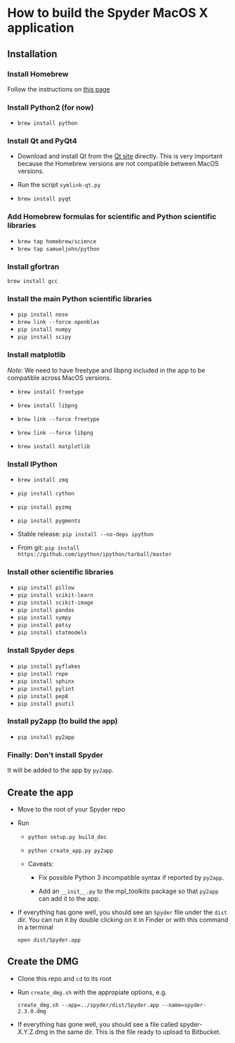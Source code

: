
# How to build the Spyder MacOS X application

## Installation

### Install Homebrew

Follow the instructions on [this
page](https://github.com/mxcl/homebrew/wiki/installation)

### Install Python2 (for now)

* `brew install python`

### Install Qt and PyQt4

* Download and install Qt from the [Qt
  site](http://qt-project.org/downloads) directly. This is very
  important because the Homebrew versions are not compatible between
  MacOS versions.

* Run the script `symlink-qt.py`

* `brew install pyqt`

### Add Homebrew formulas for scientific and Python scientific libraries

* `brew tap homebrew/science`
* `brew tap samueljohn/python`

### Install gfortran

`brew install gcc`

### Install the main Python scientific libraries

* `pip install nose`
* `brew link --force openblas`
* `pip install numpy`
* `pip install scipy`

### Install matplotlib

*Note*: We need to have freetype and libpng included in the app to be
compatible across MacOS versions.

* `brew install freetype`
* `brew install libpng`
* `brew link --force freetype`
* `brew link --force libpng`

* `brew install matplotlib`

### Install IPython

* `brew install zmq`
* `pip install cython`
* `pip install pyzmq`
* `pip install pygments`

* Stable release: `pip install --no-deps ipython`
* From git: `pip install https://github.com/ipython/ipython/tarball/master`

### Install other scientific libraries

* `pip install pillow`
* `pip install scikit-learn`
* `pip install scikit-image`
* `pip install pandas`
* `pip install sympy`
* `pip install patsy`
* `pip install statmodels`

### Install Spyder deps

* `pip install pyflakes`
* `pip install rope`
* `pip install sphinx`
* `pip install pylint`
* `pip install pep8`
* `pip install psutil`

### Install py2app (to build the app)

* `pip install py2app`

### Finally: Don't install Spyder

It will be added to the app by `py2app`.


## Create the app

* Move to the root of your Spyder repo

* Run
  
    * `python setup.py build_doc`
    * `python create_app.py py2app`

    * Caveats:

        * Fix possible Python 3 incompatible syntax if reported by
      	  `py2app`.

    	* Add an `__init__.py` to the mpl_toolkits package so that
      	  `py2app` can add it to the app.

* If everything has gone well, you should see an `Spyder` file under
  the `dist` dir. You can run it by double clicking on it in Finder or
  with this command in a terminal

  `open dist/Spyder.app`


## Create the DMG

* Clone this repo and `cd` to its root

* Run `create_dmg.sh` with the appropiate options, e.g.

    `create_dmg.sh --app=../spyder/dist/Spyder.app --name=spyder-2.3.0.dmg`

* If everything has gone well, you should see a file called
  spyder-X.Y.Z.dmg in the same dir. This is the file ready to upload
  to Bitbucket.
